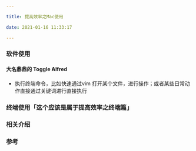 ```yaml
---

title: 提高效率之Mac使用

date: 2021-01-16 11:33:17

---
```


### 软件使用

#### 大名鼎鼎的 Toggle Alfred

- 执行终端命令，比如快速通过vim 打开某个文件，进行操作；或者某些日常动作直接通过关键词进行直接执行


### 终端使用「这个应该是属于提高效率之终端篇」




### 相关介绍



### 参考
